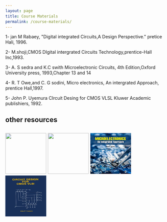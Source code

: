 ```yaml
---
layout: page
title: Course Materials
permalink: /course-materials/
---
```

1- jan M Rabaey, "Digital integrated Circuits,A Design Perspective." pretice Hali, 1996.

2- M.shoji,CMOS DIgital intergrated Circuits Technology,prentice-Hall Inc,1993.

3- A. S sedra and K.C swith Microelectronic Circuits, 4th Edition,Oxford University press, 1993,Chapter 13 and 14

4- R. T Owe,and C. G sodini, Micro electronics, An intergrated Approach, prentice Hall,1997.

5- John P. Uyemura CIrcuit Desing for CMOS VLSL Kluwer Academic publishiers, 1992.

<h2> other resources <h2>
<img src="/_images/aks/b1.jpg" style="width:128px; height:128px;">

<img src="/_images/aks/b2.jpg" style="width:128px; height:128px;">

<img src="/_images/aks/b4.jpg" style="width:128px; height:128px;">

<img src="/_images/aks/b5.jpg" style="width:128px; height:128px;">


